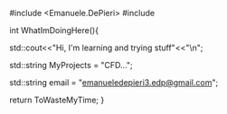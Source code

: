 #include <Emanuele.DePieri>
#include <AerospaceEngineer>

int WhatImDoingHere(){
  
  std::cout<<"Hi, I'm learning and trying stuff"<<"\n";
  
  std::string MyProjects = "CFD...";
  
  std::string email = "emanueledepieri3.edp@gmail.com";  

  return ToWasteMyTime;
}


